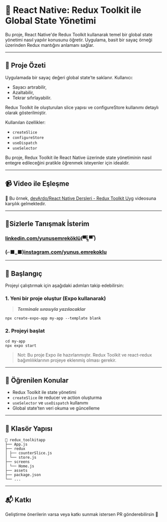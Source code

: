 # 🧠 React Native: Redux Toolkit ile Global State Yönetimi

Bu proje, React Native'de Redux Toolkit kullanarak temel bir global state yönetimi nasıl yapılır konusunu öğretir. Uygulama, basit bir sayaç örneği üzerinden Redux mantığını anlamanı sağlar.

---

## 🧱 Proje Özeti

Uygulamada bir sayaç değeri global state’te saklanır. Kullanıcı:

- Sayacı artırabilir,
- Azaltabilir,
- Tekrar sıfırlayabilir.

Redux Toolkit ile oluşturulan slice yapısı ve configureStore kullanımı detaylı olarak gösterilmiştir.

Kullanılan özellikler:
- `createSlice`
- `configureStore`
- `useDispatch`
- `useSelector`

Bu proje, Redux Toolkit ile React Native üzerinde state yönetiminin nasıl entegre edileceğini pratikle öğrenmek isteyenler için idealdir.

---

## 📹 Video ile Eşleşme

📌 Bu örnek, [devArdo/React Native Dersleri - Redux Toolkit Uyg](https://www.youtube.com/watch?v=8q7gVo5SR0A&list=PLkcIcaxfjelbSrGLKY4bKh4ppHC7IusKI&index=60) videosuna karşılık gelmektedir.

---

## 🎉Sizlerle Tanışmak İsterim

### [linkedin.com/yunusemreköklü](https://www.linkedin.com/in/yunusemrek%C3%B6kl%C3%BC/)(▀̿Ĺ̯▀̿ ̿)

### (⌐■_■)[instagram.com/yunus.emrekoklu](https://www.instagram.com/yunus.emrekoklu/)

---

## 🚀 Başlangıç

Projeyi çalıştırmak için aşağıdaki adımları takip edebilirsin:

### 1. Yeni bir proje oluştur (Expo kullanarak)

> **_Terminale sırasıyla yazılacaklar_**

    npx create-expo-app my-app --template blank

### 2. Projeyi başlat

    cd my-app
    npx expo start

> Not: Bu proje Expo ile hazırlanmıştır. Redux Toolkit ve react-redux bağımlılıklarının projeye eklenmiş olması gerekir.

---

## 🧠 Öğrenilen Konular

- Redux Toolkit ile state yönetimi
- `createSlice` ile reducer ve action oluşturma
- `useSelector` ve `useDispatch` kullanımı
- Global state’ten veri okuma ve güncelleme

---

## 📁 Klasör Yapısı

    📁 redux_toolkitapp
    ├── App.js
    ├── redux
    │ ├── counterSlice.js
    │ └── store.js
    ├── screens
    │ └── Home.js
    ├── assets
    ├── package.json
    └── ...
    
---

## 📬 Katkı

Geliştirme önerilerin varsa veya katkı sunmak istersen PR gönderebilirsin 🙌
